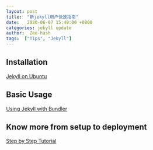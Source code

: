 ```yaml
---
layout: post
title:  "新jekyll用户快速指南"
date:   2020-06-07 15:49:00 +0800
categories: jekyll update
author:  Zee-hash
tags:  ["Tips", "Jekyll"]
---
```

## Installation  
[Jekyll on Ubuntu](https://jekyllrb.com/docs/installation/ubuntu/)

## Basic Usage
[Using Jekyll with Bundler](https://jekyllrb.com/tutorials/using-jekyll-with-bundler/)

## Know more from setup to deployment
[Step by Step Tutorial](https://jekyllrb.com/docs/step-by-step/01-setup/)  


